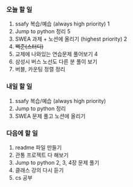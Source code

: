 ### 오늘 할 일
1. ssafy 복습/예습 (always high priority) 1
2. Jump to python 정리 5
3. SWEA 과제 + 노션에 올리기 (highest priority) 2
4. ~~백준(스터디)~~
7. 교제에 나와있는 연습문제 풀어보기 4
6. 삼성시 버스 노선도 다른 분 풀이 보기
7. 버블, 카운팅 정렬 정리

### 내일 할 일
1. ssafy 복습/예습 (always high priority)
2. Jump to python 정리
3. SWEA 문제 풀고 노션에 올리기

### 다음에 할 일
1. readme 파일 만들기
1. 관통 프로젝트 다 해보기
3. Jump to python 2, 3, 4장 문제 풀기
4. 클래스 강의 다시 듣기
5. cs 공부